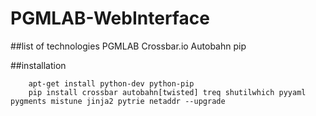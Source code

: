 # PGMLAB-WebInterface

##list of technologies
PGMLAB
Crossbar.io
Autobahn
pip

##installation

        apt-get install python-dev python-pip  
        pip install crossbar autobahn[twisted] treq shutilwhich pyyaml pygments mistune jinja2 pytrie netaddr --upgrade
